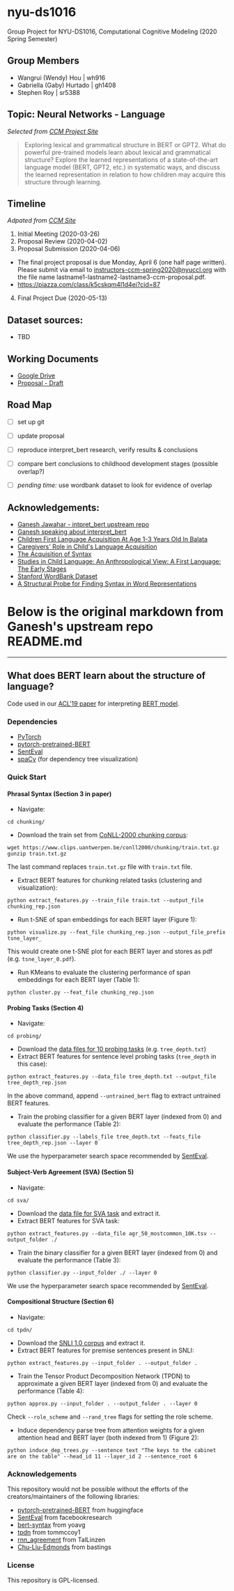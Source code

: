 # nyu-ds1016
Group Project for NYU-DS1016, Computational Cognitive Modeling (2020 Spring Semester)

## Group Members
* Wangrui (Wendy) Hou  |  wh916
* Gabriella (Gaby) Hurtado  |  gh1408
* Stephen Roy  |  sr5388

## Topic: Neural Networks - Language
_Selected from [CCM Project Site](https://brendenlake.github.io/CCM-site/final_project_ideas.html)_  
>Exploring lexical and grammatical structure in BERT or GPT2. What do powerful pre-trained models learn about lexical and grammatical structure? Explore the learned representations of a state-of-the-art language model (BERT, GPT2, etc.) in systematic ways, and discuss the learned representation in relation to how children may acquire this structure through learning.

## Timeline
_Adpated from [CCM Site](https://brendenlake.github.io/CCM-site/#final-project)_
1. Initial Meeting (2020-03-26)
2. Proposal Review (2020-04-02)
3. Proposal Submission (2020-04-06)
  * The final project proposal is due Monday, April 6 (one half page written). Please submit via email to instructors-ccm-spring2020@nyuccl.org with the file name lastname1-lastname2-lastname3-ccm-proposal.pdf.
  * https://piazza.com/class/k5cskqm4l1d4ei?cid=87
4. Final Project Due (2020-05-13)

## Dataset sources: 
* TBD

## Working Documents
* [Google Drive](https://drive.google.com/drive/u/2/folders/1f8UW4vlJ13Tse6Tcq5q4cHt_pFy9068-)
* [Proposal - Draft](https://drive.google.com/open?id=1LsgqYxx-ldeHlZdwNQ3P9O6NL-R3YThtyOMT-5xseJs)

## Road Map
- [ ] set up git
- [ ] update proposal
- [ ] reproduce interpret_bert research, verify results & conclusions 
- [ ] compare bert conclusions to childhood development stages (possible overlap?)
- [ ] _pending time:_ use wordbank dataset to look for evidence of overlap


## Acknowledgements:
* [Ganesh Jawahar - intpret_bert upstream repo](https://ganeshjawahar.github.io/)
* [Ganesh speaking about interpret_bert](https://vimeo.com/384961703)
* [Children First Language Acquisition At Age 1-3 Years Old In Balata](http://www.iosrjournals.org/iosr-jhss/papers/Vol20-issue8/Version-5/F020855157.pdf)
* [Caregivers' Role in Child's Language Acquisition](https://dspace.univ-adrar.dz/jspui/handle/123456789/2476)
* [The Acquisition of Syntax](https://linguistics.ucla.edu/people/hyams/28%20Hyams-Orfitelli.final.pdf)
* [Studies in Child Language: An Anthropological View: A First Language: The Early Stages](https://www.researchgate.net/publication/249422499_Studies_in_Child_Language_An_Anthropological_View_A_First_Language_The_Early_Stages_Roger_Brown_Language_Acquisition_and_Communicative_Choice_Susan_Ervin-Tripp_Studies_of_Child_Language_Development_Ch)
* [Stanford WordBank Dataset](http://wordbank.stanford.edu/analyses)
* [A Structural Probe for Finding Syntax in Word Representations](https://nlp.stanford.edu/pubs/hewitt2019structural.pdf)

# Below is the original markdown from Ganesh's upstream repo README.md

---

## What does BERT learn about the structure of language?

Code used in our [ACL'19 paper](https://drive.google.com/open?id=166ngGwApN5XdOnUzs_y12GqdDCoPvUeh) for interpreting [BERT model](https://arxiv.org/abs/1810.04805).

### Dependencies
* [PyTorch](https://pytorch.org/)
* [pytorch-pretrained-BERT](https://github.com/huggingface/pytorch-pretrained-BERT)
* [SentEval](https://github.com/facebookresearch/SentEval)
* [spaCy](https://spacy.io/) (for dependency tree visualization)

### Quick Start

#### Phrasal Syntax (Section 3 in paper)
* Navigate:
```
cd chunking/
```
* Download the train set from [CoNLL-2000 chunking corpus](https://www.clips.uantwerpen.be/conll2000/chunking/):
```
wget https://www.clips.uantwerpen.be/conll2000/chunking/train.txt.gz
gunzip train.txt.gz
```
The last command replaces `train.txt.gz` file with `train.txt` file.
* Extract BERT features for chunking related tasks (clustering and visualization):
```
python extract_features.py --train_file train.txt --output_file chunking_rep.json
```
* Run t-SNE of span embeddings for each BERT layer (Figure 1):
```
python visualize.py --feat_file chunking_rep.json --output_file_prefix tsne_layer_
```
This would create one t-SNE plot for each BERT layer and stores as pdf (e.g. `tsne_layer_0.pdf`).
* Run KMeans to evaluate the clustering performance of span embeddings for each BERT layer (Table 1):
```
python cluster.py --feat_file chunking_rep.json
```

#### Probing Tasks (Section 4)
* Navigate:
```
cd probing/
```
* Download the [data files for 10 probing tasks](https://github.com/facebookresearch/SentEval/tree/master/data/probing) (e.g. `tree_depth.txt`)
* Extract BERT features for sentence level probing tasks (`tree_depth` in this case):
```
python extract_features.py --data_file tree_depth.txt --output_file tree_depth_rep.json
```
In the above command, append `--untrained_bert` flag to extract untrained BERT features.
* Train the probing classifier for a given BERT layer (indexed from 0) and evaluate the performance (Table 2):
```
python classifier.py --labels_file tree_depth.txt --feats_file tree_depth_rep.json --layer 0
```
We use the hyperparameter search space recommended by [SentEval](https://arxiv.org/abs/1803.05449).

#### Subject-Verb Agreement (SVA) (Section 5)
* Navigate:
```
cd sva/
```
* Download the [data file for SVA task](http://tallinzen.net/media/rnn_agreement/agr_50_mostcommon_10K.tsv.gz) and extract it.
* Extract BERT features for SVA task:
```
python extract_features.py --data_file agr_50_mostcommon_10K.tsv --output_folder ./
``` 
* Train the binary classifier for a given BERT layer (indexed from 0) and evaluate the performance (Table 3):
```
python classifier.py --input_folder ./ --layer 0
```
We use the hyperparameter search space recommended by [SentEval](https://arxiv.org/abs/1803.05449).

#### Compositional Structure (Section 6)
* Navigate:
```
cd tpdn/
```
* Download the [SNLI 1.0 corpus](https://nlp.stanford.edu/projects/snli/) and extract it.
* Extract BERT features for premise sentences present in SNLI:
```
python extract_features.py --input_folder . --output_folder .
```
* Train the Tensor Product Decomposition Network (TPDN) to approximate a given BERT layer (indexed from 0) and evaluate the performance (Table 4):
```
python approx.py --input_folder . --output_folder . --layer 0
```
Check `--role_scheme` and `--rand_tree` flags for setting the role scheme.
* Induce dependency parse tree from attention weights for a given attention head and BERT layer (both indexed from 1) (Figure 2):
```
python induce_dep_trees.py --sentence text "The keys to the cabinet are on the table" --head_id 11 --layer_id 2 --sentence_root 6 
```

### Acknowledgements
This repository would not be possible without the efforts of the creators/maintainers of the following libraries:
* [pytorch-pretrained-BERT](https://github.com/huggingface/pytorch-pretrained-BERT) from huggingface
* [SentEval](https://github.com/facebookresearch/SentEval) from facebookresearch
* [bert-syntax](https://github.com/yoavg/bert-syntax) from yoavg
* [tpdn](https://github.com/tommccoy1/tpdn) from tommccoy1
* [rnn_agreement](https://github.com/TalLinzen/rnn_agreement) from TalLinzen
* [Chu-Liu-Edmonds](https://github.com/bastings/nlp1-2017-projects/blob/master/dep-parser/mst/mst.ipynb) from bastings

### License
This repository is GPL-licensed.

